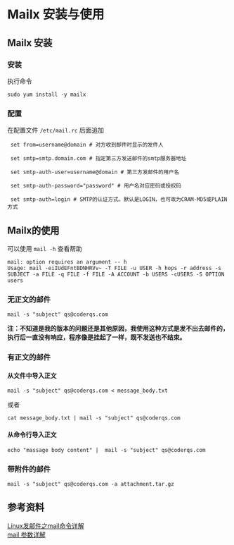# Mailx 安装与使用
## Mailx 安装
### 安装
执行命令
``` shell
sudo yum install -y mailx
```

### 配置
在配置文件 `/etc/mail.rc` 后面追加
``` shell
 set from=username@domain # 对方收到邮件时显示的发件人

 set smtp=smtp.domain.com # 指定第三方发送邮件的smtp服务器地址

 set smtp-auth-user=username@domain # 第三方发邮件的用户名

 set smtp-auth-password="password" # 用户名对应密码或授权码

 set smtp-auth=login # SMTP的认证方式。默认是LOGIN，也可改为CRAM-MD5或PLAIN方式
```
## Mailx的使用

可以使用 `mail -h` 查看帮助
``` shell
mail: option requires an argument -- h
Usage: mail -eiIUdEFntBDNHRVv~ -T FILE -u USER -h hops -r address -s SUBJECT -a FILE -q FILE -f FILE -A ACCOUNT -b USERS -cUSERS -S OPTION users
```
### 无正文的邮件
``` shell
mail -s "subject" qs@coderqs.com
```
**注：不知道是我的版本的问题还是其他原因，我使用这种方式是发不出去邮件的，执行后一直没有响应，程序像是挂起了一样，既不发送也不结束。**

### 有正文的邮件
#### 从文件中导入正文
``` shell
mail -s "subject" qs@coderqs.com < message_body.txt
```
或者
``` shell
cat message_body.txt | mail -s "subject" qs@coderqs.com 
```
#### 从命令行导入正文
``` shell
echo "massage body content" |  mail -s "subject" qs@coderqs.com
```
### 带附件的邮件
``` shell
mail -s "subject" qs@coderqs.com -a attachment.tar.gz
```
## 参考资料

[Linux发邮件之mail命令详解](https://www.jb51.net/article/100630.htm)  
[mail 参数详解](https://blog.csdn.net/cioujie8131/article/details/100350985)
